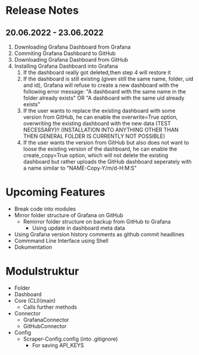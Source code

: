 # Release Notes
## 20.06.2022 - 23.06.2022
1. Downloading Grafana Dashboard from Grafana
2. Commiting Grafana Dashboard to GitHub
3. Downloading Grafana Dashboard from GitHub
4. Installing Grafana Dashboard into Grafana
    1. If the dashboard really got deleted,then step 4 will restore it
    1. If the dashboard is still existing (given still the same name, folder, uid and id), 
    Grafana will refuse to create a new dashboard with the following error 
    message: "A dashboard with the same name in the folder already exists" OR
    "A dashboard with the same uid already exists"
    1. If the user wants to replace the existing dashboard with some version from GitHub,
    he can enable the overwrite=True option, overwriting the existing dashboard with 
    the new data (TEST NECESSARY)!! (INSTALLATION INTO ANYTHING OTHER THAN THEN GENERAL 
                                    FOLDER IS CURRENTLY NOT POSSIBLE)
    1. If the user wants the version from GitHub but also does not want to loose the 
    existing version of the dashboard, he can enable the create_copy=True option, 
    which will not delete the existing dashboard but rather uploads the GitHub 
    dashboard seperately with a name similar to "NAME-Copy-Y/m/d-H:M:S"

# Upcoming Features
- Break code into modules
- Mirror folder structure of Grafana on GitHub
    - Remirror folder structure on backup from GitHub to Grafana
        - Using update in dashboard meta data 
- Using Grafana version history comments as github commit headlines 
- Commmand Line Interface using Shell
- Dokumentation

# Modulstruktur
- Folder
- Dashboard
- Core (CLI)(main)
    - Calls further methods
- Connector
    - GrafanaConnector
    - GitHubConnector
- Config 
    - Scraper-Config.config (into .gitignore)
        -  For saving API_KEYS
